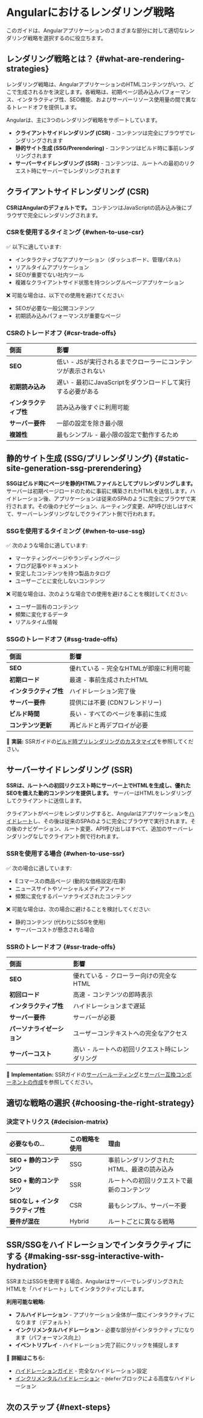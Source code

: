 # Angularにおけるレンダリング戦略

このガイドは、Angularアプリケーションのさまざまな部分に対して適切なレンダリング戦略を選択するのに役立ちます。

## レンダリング戦略とは？ {#what-are-rendering-strategies}

レンダリング戦略は、AngularアプリケーションのHTMLコンテンツがいつ、どこで生成されるかを決定します。各戦略は、初期ページ読み込みパフォーマンス、インタラクティブ性、SEO機能、およびサーバーリソース使用量の間で異なるトレードオフを提供します。

Angularは、主に3つのレンダリング戦略をサポートしています。

- **クライアントサイドレンダリング (CSR)** - コンテンツは完全にブラウザでレンダリングされます
- **静的サイト生成 (SSG/Prerendering)** - コンテンツはビルド時に事前レンダリングされます
- **サーバーサイドレンダリング (SSR)** - コンテンツは、ルートへの最初のリクエスト時にサーバーでレンダリングされます

## クライアントサイドレンダリング (CSR)

**CSRはAngularのデフォルトです。** コンテンツはJavaScriptの読み込み後にブラウザで完全にレンダリングされます。

### CSRを使用するタイミング {#when-to-use-csr}

✅ 以下に適しています:

- インタラクティブなアプリケーション（ダッシュボード、管理パネル）
- リアルタイムアプリケーション
- SEOが重要でない社内ツール
- 複雑なクライアントサイド状態を持つシングルページアプリケーション

❌ 可能な場合は、以下での使用を避けてください:

- SEOが必要な一般公開コンテンツ
- 初期読み込みパフォーマンスが重要なページ

### CSRのトレードオフ {#csr-trade-offs}

| 側面           | 影響                                                     |
| :--------------- | :------------------------------------------------------- |
| **SEO**          | 低い - JSが実行されるまでクローラーにコンテンツが表示されない |
| **初期読み込み** | 遅い - 最初にJavaScriptをダウンロードして実行する必要がある      |
| **インタラクティブ性** | 読み込み後すぐに利用可能                                 |
| **サーバー要件** | 一部の設定を除き最小限                                   |
| **複雑性**       | 最もシンプル - 最小限の設定で動作するため                  |

## 静的サイト生成 (SSG/プリレンダリング) {#static-site-generation-ssg-prerendering}

**SSGはビルド時にページを静的HTMLファイルとしてプリレンダリングします。** サーバーは初期ページロードのために事前に構築されたHTMLを送信します。ハイドレーション後、アプリケーションは従来のSPAのように完全にブラウザで実行されます。その後のナビゲーション、ルーティング変更、API呼び出しはすべて、サーバーレンダリングなしでクライアント側で行われます。

### SSGを使用するタイミング {#when-to-use-ssg}

✅ 次のような場合に適しています:

- マーケティングページやランディングページ
- ブログ記事やドキュメント
- 安定したコンテンツを持つ製品カタログ
- ユーザーごとに変化しないコンテンツ

❌ 可能な場合は、次のような場合での使用を避けることを検討してください:

- ユーザー固有のコンテンツ
- 頻繁に変化するデータ
- リアルタイム情報

### SSGのトレードオフ {#ssg-trade-offs}

| 側面              | 影響                                      |
| :------------------ | :------------------------------------------ |
| **SEO**             | 優れている - 完全なHTMLが即座に利用可能 |
| **初期ロード**    | 最速 - 事前生成されたHTML                |
| **インタラクティブ性**   | ハイドレーション完了後                   |
| **サーバー要件**    | 提供には不要 (CDNフレンドリー)             |
| **ビルド時間**      | 長い - すべてのページを事前に生成        |
| **コンテンツ更新** | 再ビルドと再デプロイが必要               |

📖 **実装:** SSRガイドの[ビルド時プリレンダリングのカスタマイズ](guide/ssr#customizing-build-time-prerendering-ssg)を参照してください。

## サーバーサイドレンダリング (SSR)

**SSRは、ルートへの初回リクエスト時にサーバー上でHTMLを生成し、優れたSEOを備えた動的コンテンツを提供します。** サーバーはHTMLをレンダリングしてクライアントに送信します。

クライアントがページをレンダリングすると、Angularはアプリケーションを[ハイドレート](/guide/hydration#what-is-hydration)し、その後は従来のSPAのように完全にブラウザで実行されます。その後のナビゲーション、ルート変更、API呼び出しはすべて、追加のサーバーレンダリングなしでクライアント側で行われます。

### SSRを使用する場合 {#when-to-use-ssr}

✅ 次の場合に適しています:

- Eコマースの商品ページ (動的な価格設定/在庫)
- ニュースサイトやソーシャルメディアフィード
- 頻繁に変化するパーソナライズされたコンテンツ

❌ 可能な場合は、次の場合に避けることを検討してください:

- 静的コンテンツ (代わりにSSGを使用)
- サーバーコストが懸念される場合

### SSRのトレードオフ {#ssr-trade-offs}

| 側面              | 影響                                              |
| :------------------ | :-------------------------------------------------- |
| **SEO**             | 優れている - クローラー向けの完全なHTML                  |
| **初回ロード**    | 高速 - コンテンツの即時表示                 |
| **インタラクティブ性**   | ハイドレーションまで遅延                             |
| **サーバー要件**    | サーバーが必要                                     |
| **パーソナライゼーション** | ユーザーコンテキストへの完全なアクセス                         |
| **サーバーコスト**    | 高い - ルートへの初回リクエスト時にレンダリング |

📖 **Implementation:** SSRガイドの[サーバールーティング](guide/ssr#server-routing)と[サーバー互換コンポーネントの作成](guide/ssr#authoring-server-compatible-components)を参照してください。

## 適切な戦略の選択 {#choosing-the-right-strategy}

### 決定マトリクス {#decision-matrix}

| 必要なもの...              | この戦略を使用      | 理由                                             |
| :------------------------- | :---------------- | :----------------------------------------------- |
| **SEO + 静的コンテンツ**   | SSG               | 事前レンダリングされたHTML、最速の読み込み       |
| **SEO + 動的コンテンツ**   | SSR               | ルートへの初回リクエストで最新のコンテンツ       |
| **SEOなし + インタラクティブ性** | CSR               | 最もシンプル、サーバー不要                       |
| **要件が混在**             | Hybrid            | ルートごとに異なる戦略                           |

## SSR/SSGをハイドレーションでインタラクティブにする {#making-ssr-ssg-interactive-with-hydration}

SSRまたはSSGを使用する場合、AngularはサーバーでレンダリングされたHTMLを「ハイドレート」してインタラクティブにします。

**利用可能な戦略:**

- **フルハイドレーション** - アプリケーション全体が一度にインタラクティブになります（デフォルト）
- **インクリメンタルハイドレーション** - 必要な部分がインタラクティブになります（パフォーマンス向上）
- **イベントリプレイ** - ハイドレーション完了前にクリックを捕捉します

📖 **詳細はこちら:**

- [ハイドレーションガイド](guide/hydration) - 完全なハイドレーション設定
- [インクリメンタルハイドレーション](guide/incremental-hydration) - `@defer`ブロックによる高度なハイドレーション

## 次のステップ {#next-steps}

<docs-pill-row>
  <docs-pill href="/guide/ssr" title="サーバーサイドレンダリング"/>
  <docs-pill href="/guide/hydration" title="ハイドレーション"/>
  <docs-pill href="/guide/incremental-hydration" title="インクリメンタルハイドレーション"/>
</docs-pill-row>
